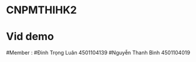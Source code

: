 # CNPMTHIHK2
# Vid demo

#Member :
#Đinh Trọng Luân     4501104139
#Nguyễn Thanh Bình    4501104019
